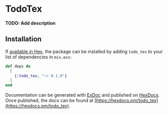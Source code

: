 # TodoTex

**TODO: Add description**

## Installation

If [available in Hex](https://hex.pm/docs/publish), the package can be installed
by adding `todo_tex` to your list of dependencies in `mix.exs`:

```elixir
def deps do
  [
    {:todo_tex, "~> 0.1.0"}
  ]
end
```

Documentation can be generated with [ExDoc](https://github.com/elixir-lang/ex_doc)
and published on [HexDocs](https://hexdocs.pm). Once published, the docs can
be found at [https://hexdocs.pm/todo_tex](https://hexdocs.pm/todo_tex).

